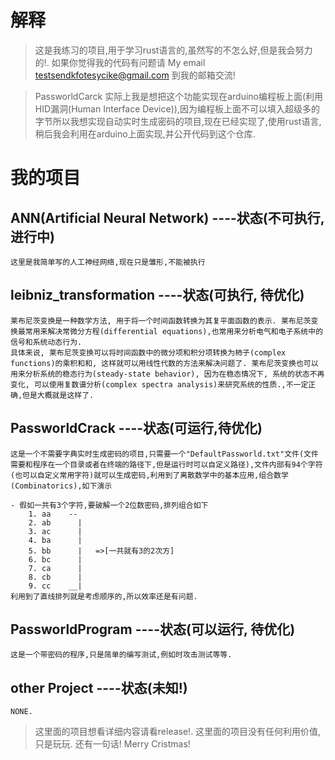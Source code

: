 # 解释
 > 这是我练习的项目,用于学习rust语言的,虽然写的不怎么好,但是我会努力的!.
 > 如果你觉得我的代码有问题请
 	 My email
		testsendkfotesycike@gmail.com
   到我的邮箱交流!

 > PassworldCarck 实际上我是想把这个功能实现在arduino编程板上面(利用HID漏洞(Human Interface Device)),因为编程板上面不可以填入超级多的字节所以我想实现自动实时生成密码的项目,现在已经实现了,使用rust语言,稍后我会利用在arduino上面实现,并公开代码到这个仓库.

# 我的项目
 ## ANN(Artificial Neural Network) ----状态(不可执行, 进行中)
 	这里是我简单写的人工神经网络,现在只是雏形,不能被执行
 ## leibniz_transformation ----状态(可执行, 待优化)
 	莱布尼茨变换是一种数学方法, 用于将一个时间函数转换为其复平面函数的表示. 莱布尼茨变换最常用来解决常微分方程(differential equations),也常用来分析电气和电子系统中的信号和系统动态行为.
	具体来说, 莱布尼茨变换可以将时间函数中的微分项和积分项转换为柿子(complex functions)的乘积和和, 这样就可以用线性代数的方法来解决问题了. 莱布尼茨变换也可以用来分析系统的稳态行为(steady-state behavior), 因为在稳态情况下, 系统的状态不再变化, 可以使用复数谱分析(complex spectra analysis)来研究系统的性质.,不一定正确,但是大概就是这样了.
 ## PassworldCrack ----状态(可运行,待优化)
 	这是一个不需要字典实时生成密码的项目,只需要一个"DefaultPassworld.txt"文件(文件需要和程序在一个目录或者在终端的路径下,但是运行时可以自定义路径),文件内部有94个字符(也可以自定义常用字符)就可以生成密码,利用到了离散数学中的基本应用,组合数学(Combinatorics),如下演示

	- 假如一共有3个字符,要破解一个2位数密码,排列组合如下
		1. aa    --  
		2. ab      |
		3. ac      |
		4. ba      |
		5. bb      |   =>[一共就有3的2次方]
		6. bc      |
		7. ca 	   | 	
		8. cb      |
		9. cc    __|
	利用到了直线排列就是考虑顺序的,所以效率还是有问题.
 ## PassworldProgram ----状态(可以运行, 待优化)
 	这是一个带密码的程序,只是简单的编写测试,例如时攻击测试等等.
 ## other Project ----状态(未知!)
	NONE.

> 这里面的项目想看详细内容请看release!.
> 这里面的项目没有任何利用价值,只是玩玩.
> 还有一句话! Merry Cristmas!
